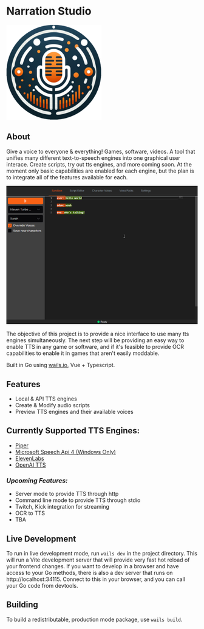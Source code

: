 # Narration Studio

<img height="250" src="https://raw.githubusercontent.com/phyce/Narration-Studio/refs/heads/main/frontend/src/assets/images/logo.png" width="250"/>

## About

Give a voice to everyone & everything! Games, software, videos.
A tool that unifies many different text-to-speech engines into one graphical user interace. Create scripts, try out tts engines, and more coming soon.
At the moment only basic capabilities are enabled for each engine, but the plan is to integrate all of the features available for each.

![demo.png](demo.png)

The objective of this project is to provide a nice interface to use many tts engines simultaneously. The next step will be providing an easy way to enable TTS in any game or software,
and if it's feasible to provide OCR capabilities to enable it in games that aren't easily moddable.

Built in Go using [wails.io](https://wails.io), Vue + Typescript.

## Features

* Local & API TTS engines
* Create & Modify audio scripts 
* Preview TTS engines and their available voices

## Currently Supported TTS Engines:

* [Piper](https://github.com/rhasspy/piper)
* [Microsoft Speech Api 4 (Windows Only)](https://en.wikipedia.org/wiki/Microsoft_Speech_API)
* [ElevenLabs](https://elevenlabs.io/docs/api-reference/text-to-speech)
* [OpenAI TTS](https://platform.openai.com/docs/guides/text-to-speech)

### _Upcoming Features:_
* Server mode to provide TTS through http
* Command line mode to provide TTS through stdio
* Twitch, Kick integration for streaming
* OCR to TTS
* TBA

## Live Development

To run in live development mode, run `wails dev` in the project directory. This will run a Vite development
server that will provide very fast hot reload of your frontend changes. If you want to develop in a browser
and have access to your Go methods, there is also a dev server that runs on http://localhost:34115. Connect
to this in your browser, and you can call your Go code from devtools.

## Building

To build a redistributable, production mode package, use `wails build`.
